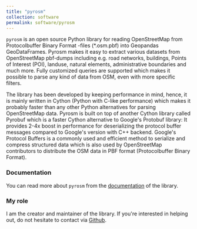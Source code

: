 ```yaml
---
title: "pyrosm"
collection: software
permalink: software/pyrosm
---
```


`pyrosm` is an open source Python library for reading OpenStreetMap from Protocolbuffer Binary Format -files (\*.osm.pbf) into Geopandas GeoDataFrames. Pyrosm makes it easy to extract various datasets from OpenStreetMap pbf-dumps including e.g. road networks, buildings, Points of Interest (POI), landuse, natural elements, administrative boundaries and much more. Fully customized queries are supported which makes it possible to parse any kind of data from OSM, even with more specific filters.

The library has been developed by keeping performance in mind, hence, it is mainly written in Cython (Python with C-like performance) which makes it probably faster than any other Python alternatives for parsing OpenStreetMap data. Pyrosm is built on top of another Cython library called Pyrobuf which is a faster Cython alternative to Google's Protobuf library: It provides 2-4x boost in performance for deserializing the protocol buffer messages compared to Google's version with C++ backend. Google's Protocol Buffers is a commonly used and efficient method to serialize and compress structured data which is also used by OpenStreetMap contributors to distribute the OSM data in PBF format (Protocolbuffer Binary Format).

### Documentation

You can read more about `pyrosm` from the [documentation](https://pyrosm.readthedocs.io/en/latest/) of the library.

### My role

I am the creator and maintainer of the library. If you're interested in helping out, do not hesitate to contact via [Github](https://github.com/HTenkanen/pyrosm/issues/new/choose). 
